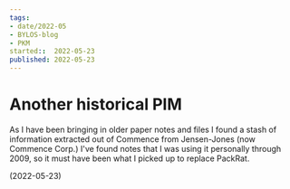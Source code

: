```yaml
---
tags:
- date/2022-05
- BYLOS-blog
- PKM
started::  2022-05-23
published: 2022-05-23
---
```


# Another historical PIM
As I have been bringing in older paper notes and files I found a stash of information extracted  out of  Commence from Jensen-Jones (now Commence Corp.) I've found notes that I was using it personally through 2009, so it must have been what I picked up to replace PackRat.

(2022-05-23)